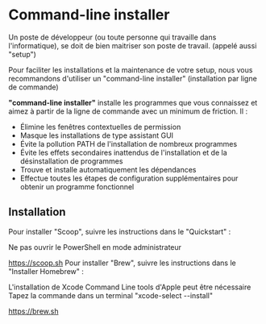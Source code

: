 # Command-line installer

Un poste de développeur (ou toute personne qui travaille dans l'informatique), se doit de bien maitriser son poste de travail. (appelé aussi "setup")

Pour faciliter les installations et la maintenance de votre setup, nous vous recommandons d'utiliser un "command-line installer" (installation par ligne de commande)

**"command-line installer"** installe les programmes que vous connaissez et aimez à partir de la ligne de commande avec un minimum de friction. Il :

- Élimine les fenêtres contextuelles de permission
- Masque les installations de type assistant GUI
- Évite la pollution PATH de l'installation de nombreux programmes
- Évite les effets secondaires inattendus de l'installation et de la désinstallation de programmes
- Trouve et installe automatiquement les dépendances
- Effectue toutes les étapes de configuration supplémentaires pour obtenir un programme fonctionnel

## Installation

<tabs>
    <tab title="WINDOWS">
        Pour installer "Scoop", suivre les instructions dans le "Quickstart" :
        <warning>
            <p>
                Ne pas ouvrir le PowerShell en mode administrateur
            </p>
        </warning>
        <a href="https://scoop.sh/">https://scoop.sh</a>
    </tab>
    <tab title="MAC OS">
        Pour installer "Brew", suivre les instructions dans le "Installer Homebrew" :
        <tip>
            <p>
                L'installation de Xcode Command Line tools d'Apple peut être nécessaire <br/>
                Tapez la commande dans un terminal "xcode-select --install"
            </p>
        </tip>
        <a href="https://brew.sh/">https://brew.sh</a>
    </tab>
</tabs>